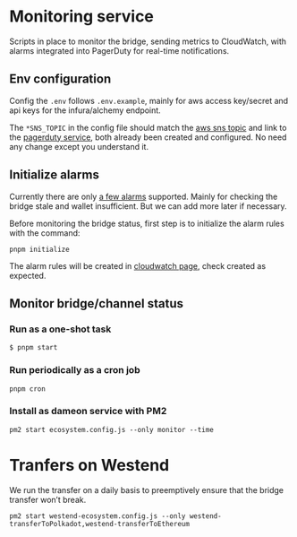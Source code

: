 # Monitoring service

Scripts in place to monitor the bridge, sending metrics to CloudWatch, with alarms integrated into PagerDuty for real-time notifications.

## Env configuration

Config the `.env` follows `.env.example`, mainly for aws access key/secret and api keys for the infura/alchemy endpoint.

The `*SNS_TOPIC` in the config file should match the [aws sns topic](https://eu-central-1.console.aws.amazon.com/sns/v3/home?region=eu-central-1#/topics) and link to the [pagerduty service](https://snowfork.eu.pagerduty.com/service-directory), both already been created and configured. No need any change except you understand it.

## Initialize alarms

Currently there are only [a few alarms](https://github.com/Snowfork/snowbridge/pull/1196#issue-2288992655) supported. Mainly for checking the bridge stale and wallet insufficient. But we can add more later if necessary.

Before monitoring the bridge status, first step is to initialize the alarm rules with the command:

```
pnpm initialize
```

The alarm rules will be created in [cloudwatch page](https://eu-central-1.console.aws.amazon.com/cloudwatch/home?region=eu-central-1#alarmsV2:), check created as expected.

## Monitor bridge/channel status

### Run as a one-shot task

```
$ pnpm start
```

### Run periodically as a cron job

```
pnpm cron
```

### Install as dameon service with PM2

```
pm2 start ecosystem.config.js --only monitor --time
```

# Tranfers on Westend

We run the transfer on a daily basis to preemptively ensure that the bridge transfer won’t break.

```
pm2 start westend-ecosystem.config.js --only westend-transferToPolkadot,westend-transferToEthereum
```
